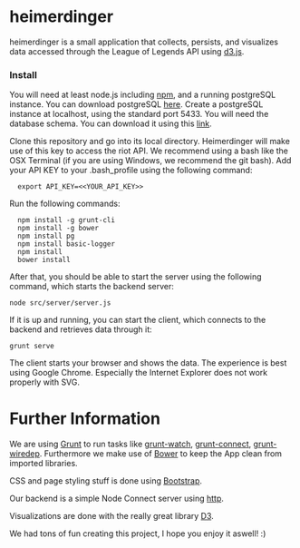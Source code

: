 # heimerdinger

heimerdinger is a small application that collects, persists, and visualizes data accessed through the League of Legends API using [d3.js](http://d3js.org/).

### Install
You will need at least node.js including [npm](https://nodejs.org/), and a running postgreSQL instance.
You can download postgreSQL [here](http://www.postgresql.org/download/). Create a postgreSQL instance at localhost, using the standard port 5433. You will need the database schema. You can download it using this [link](database_schema/thresh).

Clone this repository and go into its local directory. Heimerdinger will make use of this key to access the riot API. We recommend using a bash like the OSX Terminal (if you are using Windows, we recommend the git bash). Add your API KEY to your .bash_profile using the following command: 
```
  export API_KEY=<<YOUR_API_KEY>>
```
Run the following commands:
```
  npm install -g grunt-cli
  npm install -g bower
  npm install pg
  npm install basic-logger
  npm install
  bower install
```
After that, you should be able to start the server using the following command, which starts the backend server: 
```
node src/server/server.js
```
If it is up and running, you can start the client, which connects to the backend and retrieves data through it:
```
grunt serve
```
The client starts your browser and shows the data. 
The experience is best using Google Chrome. Especially the Internet Explorer does not work properly with SVG.

# Further Information

We are using [Grunt](http://gruntjs.com/) to run tasks like [grunt-watch](https://github.com/gruntjs/grunt-contrib-watch), [grunt-connect](https://github.com/gruntjs/grunt-contrib-connect), [grunt-wiredep](https://github.com/stephenplusplus/grunt-wiredep). 
Furthermore we make use of [Bower](http://bower.io/) to keep the App clean from imported libraries.

CSS and page styling stuff is done using [Bootstrap](http://getbootstrap.com/).

Our backend is a simple Node Connect server using [http](https://nodejs.org/api/http.html).

Visualizations are done with the really great library [D3](http://d3js.org/).

We had tons of fun creating this project, I hope you enjoy it aswell! :)
